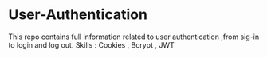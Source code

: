 # User-Authentication
This repo contains full information related to user authentication ,from sig-in to login and log out.
Skills : Cookies , Bcrypt , JWT 
